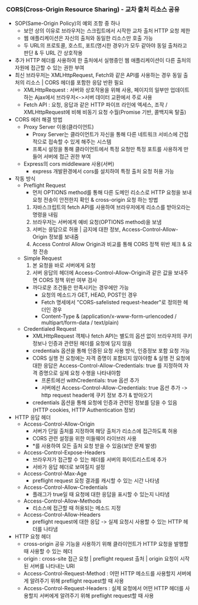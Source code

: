 ### CORS(Cross-Origin Resource Sharing) - 교차 출처 리소스 공유
- SOP(Same-Origin Policy)의 예외 조항 중 하나
    - 보안 상의 이유로 브라우저는 스크립트에서 시작한 교차 출처 HTTP 요청 제한
    - 웹 애플리케이션은 자신의 출처와 동일한 리소스만 호출 가능
    - 두 URL의 프로토콜, 호스트, 포트(명시한 경우)가 모두 같아야 동일 출처라고 판단 & 두 URL 간 상호작용
- 추가 HTTP 헤더를 사용하여 한 출처에서 실행중인 웹 애플리케이션이 다른 출처의 자원에 접근할 수 있는 권한 부여
- 최신 브라우저는 XMLHttpRequest, Fetch와 같은 API를 사용하는 경우 동일 출처의 리소스 | CORS 헤더를 포함한 응답 반환 필요
    - XMLHttpRequest : 서버와 상호작용을 위해 사용, 페이지의 일부만 업데이트하는 Ajax에서 브라우저<->서버 데이터 교환에서 주로 사용
    - Fetch API : 요청, 응답과 같은 HTTP 파이프 라인에 엑세스, 조작 / XMLHttpRequest에 비해 비동기 요청 수월(Promise 기반, 콜백지옥 탈출)
- CORS 에러 해결 방법
    - Proxy Server 이용(클라이언트)
        - Proxy Server는 클라이언트가 자신을 통해 다른 네트워크 서비스에 간접적으로 접속할 수 있게 해주는 시스템
        - 프록시 설정을 통해 클라이언트에서 특정 요청만 특정 포트를 사용하게 만들어 서버에 접근 권한 부여
    - Express의 cors middleware 사용(서버)
        - express 개발환경에서 cors를 설치하여 특정 출처 요청 허용 가능
- 작동 방식
    - Preflight Request
        - 먼저 OPTIONS method를 통해 다른 도메인 리소스로 HTTP 요청을 보내 요청 전송이 안전한지 확인 & cross-origin 요청 하는 방법
        1. 자바스크립트의 fetch API를 사용하여 브라우저에게 리소스를 받아오라는 명령을 내림
        2. 브라우저는 서버에게 예비 요청(OPTIONS method)을 보냄
        3. 서버는 응답으로 허용 | 금지에 대한 정보, Access-Control-Allow-Origin 정보를 보내줌 
        4. Access Control Allow Origin과 비교를 통해 CORS 정책 위반 체크 & 요청 전송
    - Simple Request
        1. 본 요청을 바로 서버에게 요청
        2. 서버 응답의 헤더에 Access-Control-Allow-Origin과 같은 값을 보내주면 CORS 정책 위반 여부 검사
        - 까다로운 조건들은 만족시키는 경우에만 가능
            - 요청의 메소드가 GET, HEAD, POST인 경우 
            - Fetch 명세에서 "CORS-safelisted request-header"로 정의한 헤더인 경우 
            - Content-Type & (application/x-www-form-urlencoded / multipart/form-data / text/plain)
    - Credentialed Request
        - XMLHttpRequest 객체나 fetch API는 별도의 옵션 없이 브라우저의 쿠키 정보나 인증과 관련된 헤더를 요청에 담지 않음 
        - credentials 옵션을 통해 인증된 요청 사용 방식, 인증정보 포함 요청 가능
        - CORS 실행 전 요청에는 자격 증명이 포함되지 않아야함 & 실행 전 요청에 대한 응답은 Access-Control-Allow-Credentials: true 를 지정하여 자격 증명으로 실제 요청 수행을 나타내야함
            - 프론트에선 withCredentials: true 옵션 추가
            - 서버에선 Access-Control-Allow-Credentials: true 옵션 추가
            -> http request header에 쿠키 정보 추가 & 받아오기
        - credentials 옵션을 통해 요청에 인증과 관련된 정보를 담을 수 있음(HTTP cookies, HTTP Authentication 정보)
- HTTP 응답 헤더
    - Access-Control-Allow-Origin 
        - 서버가 단일 출처를 지정하여 해당 출처가 리소스에 접근하도록 허용
        - CORS 관련 설정을 위한 미들웨어 라이브러 사용
        - *를 사용하여 모든 출처 요청 받을 수 있음(보안 문제 발생)
    - Access-Control-Expose-Headers
        - 브라우저가 접근할 수 있는 헤더를 서버의 화이트리스트에 추가
        - 서바가 응답 헤더로 보여질지 설정
    - Access-Control-Max-Age
        - preflight request 요청 결과를 캐시할 수 있는 시간 나타냄
    - Access-Control-Allow-Credentials
        - 플래그가 true일 때 요청에 대한 응답을 표시할 수 있는지 나타냄
    - Access-Control-Allow-Methods
        - 리소스에 접근할 때 허용되는 메소드 지정
    - Access-Control-Allow-Headers
        - preflight request에 대한 응답 -> 실제 요청시 사용할 수 있는 HTTP 헤더를 나타냄
- HTTP 요청 헤더
    - cross-origin 공유 기능을 사용하기 위해 클라이언트가 HTTP 요청을 발행할 때 사용할 수 있는 헤더
    - origin : cross-site 접근 요청 | preflight request 출처 | origin 요청이 시작된 서버를 나타내는 URI
    - Access-Control-Request-Method : 어떤 HTTP 메소드를 사용할지 서버에게 알려주기 위해 preflight request할 때 사용
    - Access-Control-Request-Headers : 실제 요청에서 어떤 HTTP 헤더를 사용할지 서버에게 알려주기 위해 preflight request할 때 사용